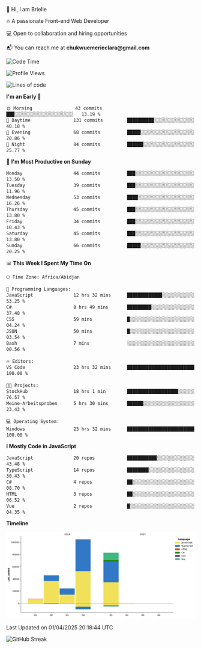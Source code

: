 <div align="left">
  <p>👋 Hi, I am Brielle</p>
  <p>🔥 A passionate Front-end Web Developer</p>
  <p>💻 Open to collaboration and hiring opportunities</p>
  <p>📬 You can reach me at <strong>chukwuemerieclara@gmail.com</strong></p>
</div>


 
 <!--START_SECTION:waka-->
![Code Time](http://img.shields.io/badge/Code%20Time-570%20hrs%2036%20mins-blue)

![Profile Views](http://img.shields.io/badge/Profile%20Views-8-blue)

![Lines of code](https://img.shields.io/badge/From%20Hello%20World%20I%27ve%20Written-265.0%20thousand%20lines%20of%20code-blue)

**I'm an Early 🐤** 

```text
🌞 Morning                43 commits          ███░░░░░░░░░░░░░░░░░░░░░░   13.19 % 
🌆 Daytime                131 commits         ██████████░░░░░░░░░░░░░░░   40.18 % 
🌃 Evening                68 commits          █████░░░░░░░░░░░░░░░░░░░░   20.86 % 
🌙 Night                  84 commits          ██████░░░░░░░░░░░░░░░░░░░   25.77 % 
```
📅 **I'm Most Productive on Sunday** 

```text
Monday                   44 commits          ███░░░░░░░░░░░░░░░░░░░░░░   13.50 % 
Tuesday                  39 commits          ███░░░░░░░░░░░░░░░░░░░░░░   11.96 % 
Wednesday                53 commits          ████░░░░░░░░░░░░░░░░░░░░░   16.26 % 
Thursday                 45 commits          ███░░░░░░░░░░░░░░░░░░░░░░   13.80 % 
Friday                   34 commits          ███░░░░░░░░░░░░░░░░░░░░░░   10.43 % 
Saturday                 45 commits          ███░░░░░░░░░░░░░░░░░░░░░░   13.80 % 
Sunday                   66 commits          █████░░░░░░░░░░░░░░░░░░░░   20.25 % 
```


📊 **This Week I Spent My Time On** 

```text
🕑︎ Time Zone: Africa/Abidjan

💬 Programming Languages: 
JavaScript               12 hrs 32 mins      █████████████░░░░░░░░░░░░   53.25 % 
C#                       8 hrs 49 mins       █████████░░░░░░░░░░░░░░░░   37.48 % 
CSS                      59 mins             █░░░░░░░░░░░░░░░░░░░░░░░░   04.24 % 
JSON                     50 mins             █░░░░░░░░░░░░░░░░░░░░░░░░   03.54 % 
Bash                     7 mins              ░░░░░░░░░░░░░░░░░░░░░░░░░   00.56 % 

🔥 Editors: 
VS Code                  23 hrs 32 mins      █████████████████████████   100.00 % 

🐱‍💻 Projects: 
StockHub                 18 hrs 1 min        ███████████████████░░░░░░   76.57 % 
Meine-Arbeitsproben      5 hrs 30 mins       ██████░░░░░░░░░░░░░░░░░░░   23.43 % 

💻 Operating System: 
Windows                  23 hrs 32 mins      █████████████████████████   100.00 % 
```

**I Mostly Code in JavaScript** 

```text
JavaScript               20 repos            ███████████░░░░░░░░░░░░░░   43.48 % 
TypeScript               14 repos            ████████░░░░░░░░░░░░░░░░░   30.43 % 
C#                       4 repos             ██░░░░░░░░░░░░░░░░░░░░░░░   08.70 % 
HTML                     3 repos             ██░░░░░░░░░░░░░░░░░░░░░░░   06.52 % 
Vue                      2 repos             █░░░░░░░░░░░░░░░░░░░░░░░░   04.35 % 
```



**Timeline**

![Lines of Code chart](https://raw.githubusercontent.com/Brielle28/Brielle28/main/assets/bar_graph.png)


 Last Updated on 01/04/2025 20:18:44 UTC
<!--END_SECTION:waka-->

![GitHub Streak](https://github-readme-streak-stats.herokuapp.com/?user=Brielle28)



